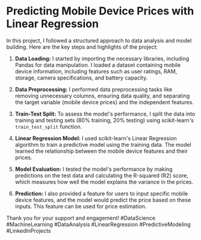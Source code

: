 # Predicting Mobile Device Prices with Linear Regression

In this project, I followed a structured approach to data analysis and model building. Here are the key steps and highlights of the project:

1. **Data Loading:** I started by importing the necessary libraries, including Pandas for data manipulation. I loaded a dataset containing mobile device information, including features such as user ratings, RAM, storage, camera specifications, and battery capacity.

2. **Data Preprocessing:** I performed data preprocessing tasks like removing unnecessary columns, ensuring data quality, and separating the target variable (mobile device prices) and the independent features.

3. **Train-Test Split:** To assess the model's performance, I split the data into training and testing sets (80% training, 20% testing) using scikit-learn's `train_test_split` function.

4. **Linear Regression Model:** I used scikit-learn's Linear Regression algorithm to train a predictive model using the training data. The model learned the relationship between the mobile device features and their prices.

5. **Model Evaluation:** I tested the model's performance by making predictions on the test data and calculating the R-squared (R2) score, which measures how well the model explains the variance in the prices.

6. **Prediction:** I also provided a feature for users to input specific mobile device features, and the model would predict the price based on these inputs. This feature can be used for price estimation.


Thank you for your support and engagement! #DataScience #MachineLearning #DataAnalysis #LinearRegression #PredictiveModeling #LinkedInProjects

